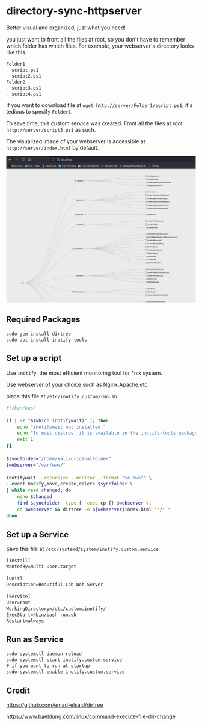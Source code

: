 # directory-sync-httpserver

Better visual and organized, just what you need!

you just want to front all the files at root, so you don't have to remember which folder has which files. For example, your webserver's directory looks like this.

```
Folder1
- script.ps1
- script2.ps1
Folder2
- script3.ps1
- script4.ps1
```

If you want to download file at `wget http://server/Folder1/script.ps1`, it's tedious to specify `Folder1`.

To save time, this custom service was created. Front all the files at root `http://server/script3.ps1` as such.

The visualized image of your webserver is accessible at `http://server/index.html` by default.

![this](image.png)

## Required Packages

```
sudo gem install dirtree
sudo apt install inotify-tools
```

## Set up a script

Use `inotify`, the most efficient monitoring tool for *nix system.

Use webserver of your choice such as Nginx,Apache,etc. 

place this file at `/etc/inotify.custom/run.sh`


```bash
#!/bin/bash

if [ -z "$(which inotifywait)" ]; then
    echo "inotifywait not installed."
    echo "In most distros, it is available in the inotify-tools package."
    exit 1
fi

$syncfolder="/home/kali/originalFolder"
$webserver="/var/www/"

inotifywait --recursive --monitor --format "%e %w%f" \
--event modify,move,create,delete $syncfolder \
| while read changed; do
    echo $changed
    find $syncfolder -type f -exec cp {} $webserver \;
    cd $webserver && dirtree -o ${webserver}index.html **/* *
done
```

## Set up a Service

Save this file at `/etc/systemd/system/inotify.custom.service`

```
[Install]
WantedBy=multi-user.target

[Unit]
Description=Beautiful Lab Web Server

[Service]
User=root
WorkingDirectory=/etc/custom.inotify/
ExecStart=/bin/bash run.sh
Restart=always
```

## Run as Service

```
sudo systemctl daemon-reload
sudo systemctl start inotify.custom.service
# if you want to run at startup
sudo systemctl enable inotify.custom.service
```

## Credit

https://github.com/emad-elsaid/dirtree

https://www.baeldung.com/linux/command-execute-file-dir-change
